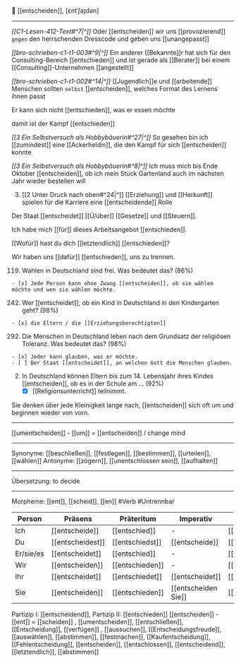 🤔 [[entscheiden]], [ɛntˈʃaɪ̯dən]

---
*[[C1-Lesen-412-Text#^7|^]]* Oder [[entscheiden]] wir uns [[provozierend]] `gegen` den herrschenden Dresscode und geben uns [[unangepasst]]

*[[bro-schrieben-c1-t1-003#^9|^]]* Ein anderer [[Bekannte]]r hat sich für den Consulting-Bereich [[entschieden]] und ist gerade als [[Berater]] bei einem [[Consulting]]-Unternehmen [[angestellt]]

*[[bro-schrieben-c1-t1-002#^14|^]]* [[Jugendlich]]e und [[arbeitende]] Menschen sollten `selbst` [[entscheiden]], welches Format des Lernens ihnen passt

Er kann sich nicht [[entschieden]], was er essen möchte

damit ist der Kampf [[entschieden]]

_[[3  Ein Selbstversuch als Hobbybäuerin#^27|^]]_ So gesehen bin ich [[zumindest]] eine [[Ackerheldin]], die den Kampf für sich [[entscheiden]] konnte

_[[3  Ein Selbstversuch als Hobbybäuerin#^8|^]]_ Ich muss mich bis Ende Oktober [[entscheiden]], ob ich mein Stück Gartenland auch im nächsten Jahr wieder bestellen will

3. [[2 Unter Druck nach oben#^24|^]] [[Erziehung]] und [[Herkunft]] spielen für die Karriere eine [[entscheidende]] Rolle

Der Staat [[entscheidet]] [[Ü/über]] [[Gesetze]] und [[Steuern]].

Ich habe mich [[für]] dieses Arbeitsangebot [[entschieden]].

[[Wofür]] hast du dich [[letztendlich]] [[entschieden]]?

Wir haben uns [[dafür]] [[entschieden]], uns zu trennen.

119. Wahlen in Deutschland sind frei. Was bedeutet das? (86%)


    - [x] Jede Person kann ohne Zwang [[entscheiden]], ob sie wählen möchte und wen sie wählen möchte.

242. Wer [[entscheidet]], ob ein Kind in Deutschland in den Kindergarten geht? (98%)


    - [x] die Eltern / die [[Erziehungsberechtigten]]

292. Die Menschen in Deutschland leben nach dem Grundsatz der religiösen Toleranz. Was bedeutet das? (98%)


    - [x] Jeder kann glauben, was er möchte.
    - [ ] Der Staat [[entscheidet]], an welchen Gott die Menschen glauben.

2. In Deutschland können Eltern bis zum 14. Lebensjahr ihres Kindes [[entscheiden]], ob es in der Schule am … (92%)
   - [x] [[Religionsunterricht]] teilnimmt.

Sie denken über jede Kleinigkeit lange nach, [[entscheiden]] sich oft um und beginnen wieder von vorn.

---

[[umentscheiden]] - [[um]] = [[entscheiden]] / change mind

---

Synonyme: [[beschließen]], [[festlegen]], [[bestimmen]], [[urteilen]], [[wählen]]
Antonyme: [[zögern]], [[unentschlossen sein]], [[aufhalten]]

---

Übersetzung: to decide

---

Morpheme: [[ent]], [[scheid]], [[en]]
#Verb #Untrennbar

| Person    | Präsens          | Präteritum      | Imperativ           | Konjunktiv I     | Konjunktiv II    |
| --------- | ---------------- | --------------- | ------------------- | ---------------- | ---------------- |
| Ich       | [[entscheide]]   | [[entschied]]   | -                   | [[entscheide]]   | [[entschieden]]  |
| Du        | [[entscheidest]] | [[entschiedst]] | [[entscheide]]      | [[entscheidest]] | [[entschiedest]] |
| Er/sie/es | [[entscheidet]]  | [[entschied]]   | -                   | [[entscheide]]   | [[entschieden]]  |
| Wir       | [[entscheiden]]  | [[entschieden]] | -                   | [[entscheiden]]  | [[entschieden]]  |
| Ihr       | [[entscheidet]]  | [[entschiedet]] | [[entscheidet]]     | [[entscheidet]]  | [[entschiedet]]  |
| Sie       | [[entscheiden]]  | [[entschieden]] | [[entscheiden Sie]] | [[entscheiden]]  | [[entschieden]]  |

Partizip I: [[entscheidend]], Partizip II: [[entschieden]]
[[entscheiden]] - [[ent]] = [[scheiden]]
, [[umentscheiden]], [[entschließen]], [[Entscheidung]], [[verfügen]]
, [[aussuchen]], [[Entscheidungsfreude]], [[auswählen]], [[abstimmen]], [[festmachen]], [[Kaufentscheidung]], [[Fehlentscheidung]], [[entscheiden]], [[entschlossen]],  [[entscheidend]], [[letztendlich]], [[abstimmen]]
